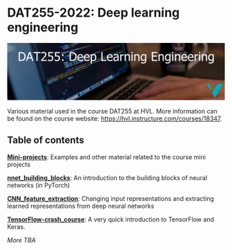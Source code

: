 # DAT255-2022: Deep learning engineering

![](assets/DAT255-logo.png)


Various material used in the course DAT255 at HVL. More information can be found on the course website: https://hvl.instructure.com/courses/18347. 


## Table of contents

**[Mini-projects](./mini_projects/)**: Examples and other material related to the course mini projects

**[nnet_building_blocks](./nnet_building_blocks/)**: An introduction to the building blocks of neural networks (in PyTorch)

**[CNN_feature_extraction](./CNN_feature_extraction/)**: Changing input representations and extracting learned representations from deep neural networks

**[TensorFlow-crash_course](./TensorFlow-crash_course)**: A very quick introduction to TensorFlow and Keras.

_More TBA_